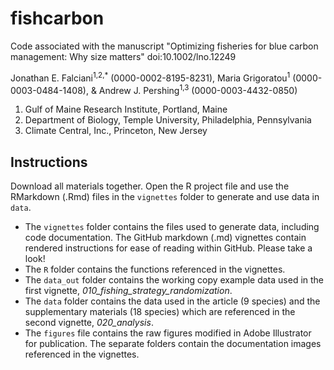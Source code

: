 # fishcarbon
Code associated with the manuscript "Optimizing fisheries for blue carbon management: Why size matters"
doi:10.1002/lno.12249

Jonathan E. Falciani<sup>1,2,*</sup> (0000-0002-8195-8231), Maria Grigoratou<sup>1</sup> (0000-0003-0484-1408), & Andrew J. Pershing<sup>1,3</sup> (0000-0003-4432-0850)

1. Gulf of Maine Research Institute, Portland, Maine
2. Department of Biology, Temple University, Philadelphia, Pennsylvania
3. Climate Central, Inc., Princeton, New Jersey

## Instructions

Download all materials together. Open the R project file and use the RMarkdown (.Rmd) files in the `vignettes` folder to generate and use data in `data`.

+ The `vignettes` folder contains the files used to generate data, including code documentation. The GitHub markdown (.md) vignettes contain rendered instructions for ease of reading within GitHub. Please take a look!
+ The `R` folder contains the functions referenced in the vignettes.
+ The `data_out` folder contains the working copy example data used in the first vignette, *010_fishing_strategy_randomization*.
+ The `data` folder contains the data used in the article (9 species) and the supplementary materials (18 species) which are referenced in the second vignette, *020_analysis*.
+ The `figures` file contains the raw figures modified in Adobe Illustrator for publication. The separate folders contain the documentation images referenced in the vignettes.
